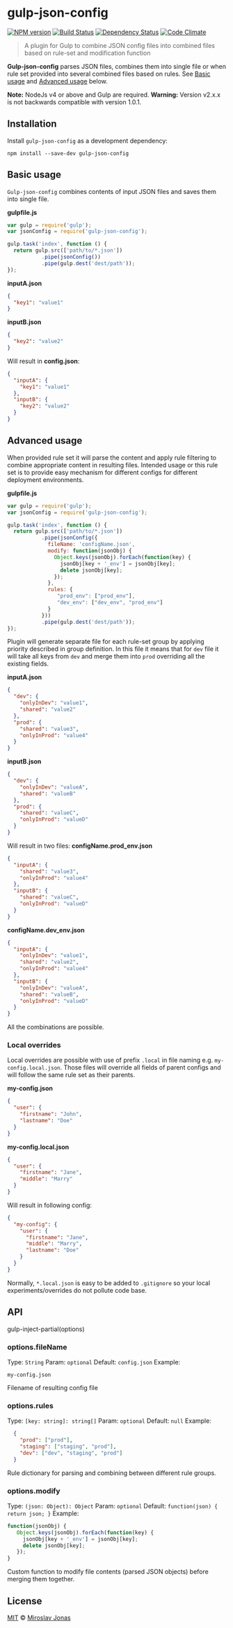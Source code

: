 # gulp-json-config

[![NPM version][npm-image]][npm-url]
[![Build Status][travis-image]][travis-url]
[![Dependency Status][depstat-image]][depstat-url]
[![Code Climate][codeclimate-image]][codeclimate-url]

> A plugin for Gulp to combine JSON config files into combined files based on rule-set and modification function

**Gulp-json-config** parses JSON files, combines them into single file or when rule set provided into several combined files based on rules. See [Basic usage](#basic-usage) and [Advanced usage](#advanced-usage) below.

**Note:** NodeJs v4 or above and Gulp are required.
**Warning:** Version v2.x.x is not backwards compatible with version 1.0.1.

## Installation

Install `gulp-json-config` as a development dependency:

```shell
npm install --save-dev gulp-json-config
```

## Basic usage

`Gulp-json-config` combines contents of input JSON files and saves them into single file.

**gulpfile.js**
```javascript
var gulp = require('gulp');
var jsonConfig = require('gulp-json-config');

gulp.task('index', function () {
  return gulp.src(['path/to/*.json'])
           .pipe(jsonConfig())
           .pipe(gulp.dest('dest/path'));
});
```

**inputA.json**
```json
{
  "key1": "value1"
}
```

**inputB.json**
```json
{
  "key2": "value2"
}
```

Will result in **config.json**:
```json
{
  "inputA": { 
    "key1": "value1" 
  },
  "inputB": { 
    "key2": "value2" 
  }  
}
```

## Advanced usage

When provided rule set it will parse the content and apply rule filtering to combine appropriate content in resulting files.
Intended usage or this rule set is to provide easy mechanism for different configs for different deployment environments.

**gulpfile.js**
```javascript
var gulp = require('gulp');
var jsonConfig = require('gulp-json-config');

gulp.task('index', function () {
  return gulp.src(['path/to/*.json'])
           .pipe(jsonConfig({
             fileName: 'configName.json',
             modify: function(jsonObj) {
               Object.keys(jsonObj).forEach(function(key) {
                 jsonObj[key + '_env'] = jsonObj[key];
                 delete jsonObj[key];
               });
             },
             rules: {
                "prod_env": ["prod_env"],
                "dev_env": ["dev_env", "prod_env"]
             }
           }))
           .pipe(gulp.dest('dest/path'));
});
```

Plugin will generate separate file for each rule-set group by applying priority described in group definition.
In this file it means that for `dev` file it will take all keys from `dev` and merge them into `prod` overriding all the existing fields.

**inputA.json**
```json
{
  "dev": {
    "onlyInDev": "value1",
    "shared": "value2"
  }, 
  "prod": {
    "shared": "value3",
    "onlyInProd": "value4"
  }
}
```

**inputB.json**
```json
{
  "dev": {
    "onlyInDev": "valueA",
    "shared": "valueB"
  }, 
  "prod": {
    "shared": "valueC",
    "onlyInProd": "valueD"
  }
}
```

Will result in two files:
**configName.prod_env.json**
```json
{
  "inputA": { 
    "shared": "value3",
    "onlyInProd": "value4"
  },
  "inputB": { 
    "shared": "valueC",
    "onlyInProd": "valueD"
  }
}
```
**configName.dev_env.json**
```json
{
  "inputA": { 
    "onlyInDev": "value1",
    "shared": "value2",
    "onlyInProd": "value4"
  },
  "inputB": { 
    "onlyInDev": "valueA",
    "shared": "valueB",
    "onlyInProd": "valueD"
  }
}
```
 
All the combinations are possible.

### Local overrides

Local overrides are possible with use of prefix `.local` in file naming e.g. `my-config.local.json`. Those files will override all fields of parent configs and will follow the same rule set as their parents. 

**my-config.json**
```json
{
  "user": {
    "firstname": "John",
    "lastname": "Doe"
  }
}
```

**my-config.local.json**
```json
{
  "user": {
    "firstname": "Jane",
    "middle": "Marry"
  }
}
```

Will result in following config:
```json
{
  "my-config": {
    "user": {
      "firstname": "Jane",
      "middle": "Marry",
      "lastname": "Doe"
    }  
  }
}
```

Normally, `*.local.json` is easy to be added to `.gitignore` so your local experiments/overrides do not pollute code base.
 
## API
 
gulp-inject-partial(options)
 
### options.fileName
Type: `String`
Param: `optional`
Default: `config.json`
Example: 
```
my-config.json
```
Filename of resulting config file


### options.rules
Type: `[key: string]: string[]`
Param: `optional`
Default: `null`
Example: 
```json
  {
    "prod": ["prod"],
    "staging": ["staging", "prod"],
    "dev": ["dev", "staging", "prod"]
  }
```

Rule dictionary for parsing and combining between different rule groups. 

### options.modify
Type: `(json: Object): Object`
Param: `optional`
Default: `function(json) { return json; }`
Example: 
```js
function(jsonObj) {
   Object.keys(jsonObj).forEach(function(key) {
     jsonObj[key + '_env'] = jsonObj[key];
     delete jsonObj[key];
   });
}
```

Custom function to modify file contents (parsed JSON objects) before merging them together.

## License

[MIT](http://en.wikipedia.org/wiki/MIT_License) © [Miroslav Jonas](mailto:meeroslav@yahoo.com)

[npm-url]: https://npmjs.org/package/gulp-json-config
[npm-image]: https://badge.fury.io/js/gulp-json-config.png

[travis-url]: http://travis-ci.org/meeroslav/gulp-json-config
[travis-image]: https://travis-ci.org/meeroslav/gulp-json-config.svg?branch=master

[depstat-url]: https://david-dm.org/meeroslav/gulp-json-config
[depstat-image]: https://david-dm.org/meeroslav/gulp-json-config/status.svg

[codeclimate-url]: https://codeclimate.com/github/meeroslav/gulp-json-config
[codeclimate-image]: https://codeclimate.com/github/meeroslav/gulp-json-config/badges/gpa.svg